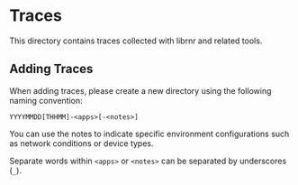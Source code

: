 
# Traces

This directory contains traces collected with librnr and related tools.

## Adding Traces

When adding traces, please create a new directory using the following naming convention:

```
YYYYMMDD[THHMM]-<apps>[-<notes>]
```

You can use the notes to indicate specific environment configurations such as network conditions or device types.

Separate words within `<apps>` or `<notes>` can be separated by underscores (`_`).
